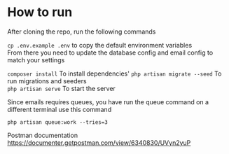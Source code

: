 # How to run

After cloning the repo, run the following commands   

`cp .env.example .env` to copy the default environment variables   
From there you need to update the database config and email config to match your settings

`composer install` To install dependencies'
`php artisan migrate --seed` To run migrations and seeders   
`php artisan serve` To start the server  

Since emails requires queues, you have run the queue command on a different terminal use this command   

`php artisan queue:work --tries=3 `

Postman documentation
https://documenter.getpostman.com/view/6340830/UVyn2yuP
